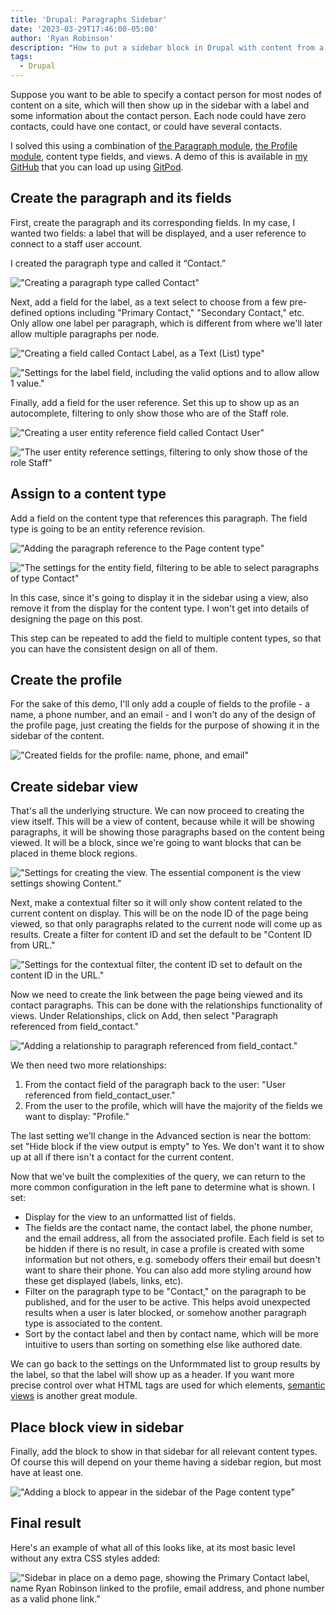 ```yaml
---
title: 'Drupal: Paragraphs Sidebar'
date: '2023-03-29T17:46:00-05:00'
author: 'Ryan Robinson'
description: "How to put a sidebar block in Drupal with content from a paragraph."
tags:
  - Drupal
---
```


Suppose you want to be able to specify a contact person for most nodes of content on a site, which will then show up in the sidebar with a label and some information about the contact person. Each node could have zero contacts, could have one contact, or could have several contacts.

I solved this using a combination of [the Paragraph module](https://www.drupal.org/project/paragraphs), [the Profile module](https://www.drupal.org/project/profile), content type fields, and views. A demo of this is available in [my GitHub](https://github.com/ryan-l-robinson/Drupal-paragraphs-sidebar) that you can load up using [GitPod](https://www.gitpod.io/).

## Create the paragraph and its fields

First, create the paragraph and its corresponding fields. In my case, I wanted two fields: a label that will be displayed, and a user reference to connect to a staff user account.

I created the paragraph type and called it “Contact.”

!["Creating a paragraph type called Contact"](./create-paragraph.PNG)

Next, add a field for the label, as a text select to choose from a few pre-defined options including "Primary Contact," "Secondary Contact," etc. Only allow one label per paragraph, which is different from where we'll later allow multiple paragraphs per node.

!["Creating a field called Contact Label, as a Text (List) type"](./create-label-field.PNG)

!["Settings for the label field, including the valid options and to allow allow 1 value."](./label-settings.PNG)

Finally, add a field for the user reference. Set this up to show up as an autocomplete, filtering to only show those who are of the Staff role.

!["Creating a user entity reference field called Contact User"](./create-user-field.PNG)

!["The user entity reference settings, filtering to only show those of the role Staff"](./user-filter.PNG)

## Assign to a content type

Add a field on the content type that references this paragraph. The field type is going to be an entity reference revision.

!["Adding the paragraph reference to the Page content type"](./add-field-content-type.PNG)

!["The settings for the entity field, filtering to be able to select paragraphs of type Contact"](./entity-reference-paragraph-type.PNG)

In this case, since it's going to display it in the sidebar using a view, also remove it from the display for the content type. I won't get into details of designing the page on this post.

This step can be repeated to add the field to multiple content types, so that you can have the consistent design on all of them.

## Create the profile

For the sake of this demo, I'll only add a couple of fields to the profile - a name, a phone number, and an email - and I won't do any of the design of the profile page, just creating the fields for the purpose of showing it in the sidebar of the content.

!["Created fields for the profile: name, phone, and email"](./profile-fields.PNG)

## Create sidebar view

That's all the underlying structure. We can now proceed to creating the view itself. This will be a view of content, because while it will be showing paragraphs, it will be showing those paragraphs based on the content being viewed. It will be a block, since we're going to want blocks that can be placed in theme block regions.

!["Settings for creating the view. The essential component is the view settings showing Content."](./start-view.PNG)

Next, make a contextual filter so it will only show content related to the current content on display. This will be on the node ID of the page being viewed, so that only paragraphs related to the current node will come up as results. Create a filter for content ID and set the default to be "Content ID from URL."

!["Settings for the contextual filter, the content ID set to default on the content ID in the URL."](./contextual-filter.jpg)

Now we need to create the link between the page being viewed and its contact paragraphs. This can be done with the relationships functionality of views. Under Relationships, click on Add, then select "Paragraph referenced from field_contact."

!["Adding a relationship to paragraph referenced from field_contact."](./relationship.jpg)

We then need two more relationships:

1. From the contact field of the paragraph back to the user: "User referenced from field_contact_user."
2. From the user to the profile, which will have the majority of the fields we want to display: "Profile."

The last setting we'll change in the Advanced section is near the bottom: set "Hide block if the view output is empty" to Yes. We don't want it to show up at all if there isn't a contact for the current content.

Now that we've built the complexities of the query, we can return to the more common configuration in the left pane to determine what is shown. I set:

- Display for the view to an unformatted list of fields.
- The fields are the contact name, the contact label, the phone number, and the email address, all from the associated profile. Each field is set to be hidden if there is no result, in case a profile is created with some information but not others, e.g. somebody offers their email but doesn't want to share their phone. You can also add more styling around how these get displayed (labels, links, etc).
- Filter on the paragraph type to be "Contact," on the paragraph to be published, and for the user to be active. This helps avoid unexpected results when a user is later blocked, or somehow another paragraph type is associated to the content.
- Sort by the contact label and then by contact name, which will be more intuitive to users than sorting on something else like authored date.

We can go back to the settings on the Unformmated list to group results by the label, so that the label will show up as a header. If you want more precise control over what HTML tags are used for which elements, [semantic views](https://www.drupal.org/project/semanticviews) is another great module.

## Place block view in sidebar

Finally, add the block to show in that sidebar for all relevant content types. Of course this will depend on your theme having a sidebar region, but most have at least one.

!["Adding a block to appear in the sidebar of the Page content type"](./block.jpg)

## Final result

Here's an example of what all of this looks like, at its most basic level without any extra CSS styles added:

!["Sidebar in place on a demo page, showing the Primary Contact label, name Ryan Robinson linked to the profile, email address, and phone number as a valid phone link."](./demo.jpg)
